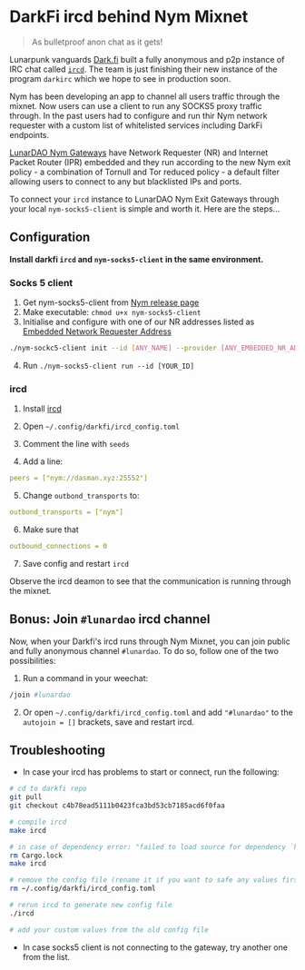 # DarkFi ircd behind Nym Mixnet

> As bulletproof anon chat as it gets!

Lunarpunk vanguards [Dark.fi](https://dark.fi) built a fully anonymous and p2p instance of IRC chat called [`ircd`](https://darkrenaissance.github.io/darkfi/misc/ircd/ircd.html). The team is just finishing their new instance of the program `darkirc` which we hope to see in production soon.

Nym has been developing an app to channel all users traffic through the mixnet. Now users can use a client to run any SOCKS5 proxy traffic through. In the past users had to configure and run thir Nym network requester with a custom list of whitelisted services including DarkFi endpoints. 

[LunarDAO Nym Gateways](https://wiki.lunardao.net/gateways.html) have Network Requester (NR) and Internet Packet Router (IPR) embedded and they run according to the new Nym exit policy - a combination of Tornull and Tor reduced policy - a default filter allowing users to connect to any but blacklisted IPs and ports.

To connect your `ircd` instance to LunarDAO Nym Exit Gateways through your local `nym-socks5-client` is simple and worth it. Here are the steps...

## Configuration

**Install darkfi `ircd` and `nym-socks5-client` in the same environment.**

### Socks 5 client

1. Get nym-socks5-client from [Nym release page](https://github.com/nymtech/nym/releases)
2. Make executable: `chmod u+x nym-socks5-client`
3. Initialise and configure with one of our NR addresses listed as [Embedded Network Requester Address](./gateways.md#lunardao-gateways)
```sh
./nym-sockc5-client init --id [ANY_NAME] --provider [ANY_EMBEDDED_NR_ADDRESS_FROM_THE_LIST]
```
4. Run `./nym-socks5-client run --id [YOUR_ID]`


### ircd

1. Install [ircd](https://darkrenaissance.github.io/darkfi/misc/ircd/ircd.html)

2. Open `~/.config/darkfi/ircd_config.toml`

3. Comment the line with `seeds`

4. Add a line:
```yaml
peers = ["nym://dasman.xyz:25552"]
```

5. Change `outbond_transports` to:
```yaml
outbond_transports = ["nym"]
```

6. Make sure that
```yaml
outbound_connections = 0
```

7. Save config and restart `ircd`

Observe the ircd deamon to see that the communication is running through the mixnet.

## Bonus: Join `#lunardao` ircd channel

Now, when your Darkfi's ircd runs through Nym Mixnet, you can join public and fully anonymous channel `#lunardao`. To do so, follow one of the two possibilities:

1. Run a command in your weechat:
```sh
/join #lunardao
```
2. Or open `~/.config/darkfi/ircd_config.toml` and add `"#lunardao"` to the `autojoin = []` brackets, save and restart ircd.

## Troubleshooting

- In case your ircd has problems to start or connect, run the following:

```sh
# cd to darkfi repo
git pull
git checkout c4b78ead5111b0423fca3bd53cb7185acd6f0faa

# compile ircd
make ircd

# in case of dependency error: "failed to load source for dependency `halo2_gadgets`"
rm Cargo.lock
make ircd

# remove the config file (rename it if you want to safe any values first)
rm ~/.config/darkfi/ircd_config.toml

# rerun ircd to generate new config file
./ircd

# add your custom values from the old config file
```

- In case socks5 client is not connecting to the gateway, try another one from the list.
